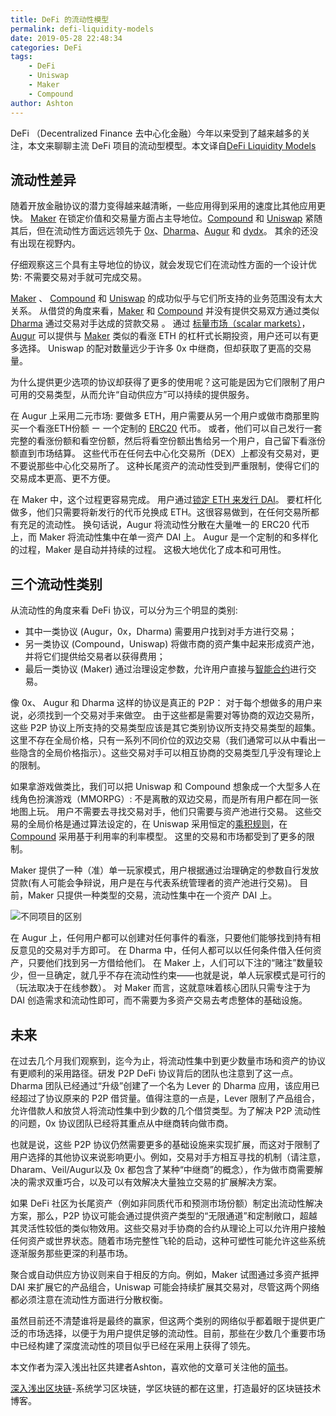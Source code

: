 ```yaml
---
title: DeFi 的流动性模型
permalink: defi-liquidity-models
date: 2019-05-28 22:48:34
categories: DeFi
tags: 
    - DeFi
    - Uniswap
    - Maker
    - Compound
author: Ashton
---
```


 DeFi （Decentralized Finance 去中心化金融）今年以来受到了越来越多的关注，本文来聊聊主流 DeFi 项目的流动型模型。本文译自[DeFi Liquidity Models](https://www.placeholder.vc/blog/2019/4/9/defi-liquidity-models)

<!-- more -->


## 流动性差异

随着开放金融协议的潜力变得越来越清晰，一些应用得到采用的速度比其他应用更快。 [Maker](https://makerdao.com/en/) 在锁定价值和交易量方面占主导地位。[Compound](https://compound.finance/) 和 [Uniswap](https://uniswap.io/)
紧随其后，但在流动性方面远远领先于 [0x](https://0x.org/)、[Dharma](https://www.dharma.io/)、[Augur](https://www.augur.net/) 和 [dydx](https://dydx.exchange/)。 其余的还没有出现在视野内。 

仔细观察这三个具有主导地位的协议，就会发现它们在流动性方面的一个设计优势: 不需要交易对手就可完成交易。

[Maker](https://makerdao.com/en/) 、 [Compound](https://compound.finance/) 和 [Uniswap](https://uniswap.io/) 的成功似乎与它们所支持的业务范围没有太大关系。 从借贷的角度来看，[Maker](https://makerdao.com/en/) 和 [Compound](https://compound.finance/) 并没有提供交易双方通过类似 [Dharma](https://www.dharma.io/) 通过交易对手达成的贷款交易 。 通过 [标量市场（scalar markets）](https://medium.com/veil-blog/a-guide-to-augur-market-economics-16c66d956b6c)，[Augur](https://www.augur.net/) 可以提供与 [Maker](https://makerdao.com/en/) 类似的看涨 ETH 的杠杆式长期投资，用户还可以有更多选择。 Uniswap 的配对数量远少于许多 0x 中继商，但却获取了更高的交易量。

为什么提供更少选项的协议却获得了更多的使用呢？这可能是因为它们限制了用户可用的交易类型，从而允许“自动供应方”可以持续的提供服务。

在 Augur 上采用二元市场: 要做多 ETH，用户需要从另一个用户或做市商那里购买一个看涨ETH份额 ー 一个定制的 [ERC20](https://learnblockchain.cn/2018/01/12/create_token/) 代币。 或者，他们可以自己发行一套完整的看涨份额和看空份额，然后将看空份额出售给另一个用户，自己留下看涨份额直到市场结算。 这些代币在任何去中心化交易所（DEX）上都没有交易对，更不要说那些中心化交易所了。 这种长尾资产的流动性受到严重限制，使得它们的交易成本更高、更不方便。

在 Maker 中，这个过程更容易完成。 用户通过[锁定 ETH 来发行 DAI](https://learnblockchain.cn/2019/03/19/understand_dai/)。 要杠杆化做多，他们只需要将新发行的代币兑换成 ETH。这很容易做到，在任何交易所都有充足的流动性。 换句话说，Augur 将流动性分散在大量唯一的 ERC20 代币上，而 Maker 将流动性集中在单一资产 DAI 上。 Augur 是一个定制的和多样化的过程，Maker 是自动并持续的过程。 这极大地优化了成本和可用性。

## 三个流动性类别

从流动性的角度来看 DeFi 协议，可以分为三个明显的类别:

* 其中一类协议 (Augur，0x，Dharma) 需要用户找到对手方进行交易；
* 另一类协议 (Compound，Uniswap) 将做市商的资产集中起来形成资产池，并将它们提供给交易者以获得费用；
* 最后一类协议 (Maker) 通过治理设定参数，允许用户直接与[智能合约](https://learnblockchain.cn/2018/01/04/understanding-smart-contracts/)进行交易。

像 0x、 Augur 和 Dharma 这样的协议是真正的 P2P： 对于每个想做多的用户来说，必须找到一个交易对手来做空。 由于这些都是需要对等协商的双边交易所，这些 P2P 协议上所支持的交易类型应该是其它类别协议所支持交易类型的超集。 这里不存在全局价格，只有一系列不同价位的双边交易（我们通常可以从中看出一些隐含的全局价格指示）。这些交易对手可以相互协商的交易类型几乎没有理论上的限制。

如果拿游戏做类比，我们可以把 Uniswap 和 Compound 想象成一个大型多人在线角色扮演游戏（MMORPG）: 不是离散的双边交易，而是所有用户都在同一张地图上玩。 用户不需要去寻找交易对手，他们只需要与资产池进行交易。 这些交易的全局价格是通过算法设定的，在 Uniswap 采用恒定的[乘积规则](https://github.com/runtimeverification/verified-smart-contracts/blob/uniswap/uniswap/x-y-k.pdf)，在 [Compound](https://compound.finance/documents/Compound.Whitepaper.v04.pdf) 采用基于利用率的利率模型。 这里的交易和市场都受到了更多的限制。

Maker 提供了一种（准）单一玩家模式，用户根据通过治理确定的参数自行发放贷款(有人可能会争辩说，用户是在与代表系统管理者的资产池进行交易)。 目前，Maker 只提供一种类型的交易，流动性集中在一个资产 DAI 上。


![不同项目的区别](https://img.learnblockchain.cn/2019/05/15591124257652.jpg!wl/scale/80%)



在 Augur 上，任何用户都可以创建对任何事件的看涨，只要他们能够找到持有相反意见的交易对手方即可。 在 Dharma 中，任何人都可以以任何条件借入任何资产，只要他们找到另一方借给他们。 在 Maker 上，人们可以下注的“赌注”数量较少，但一旦确定，就几乎不存在流动性约束——也就是说，单人玩家模式是可行的（玩法取决于在线参数）。 对 Maker 而言，这就意味着核心团队只需专注于为 DAI 创造需求和流动性即可，而不需要为多资产交易去考虑整体的基础设施。

## 未来

在过去几个月我们观察到，迄今为止，将流动性集中到更少数量市场和资产的协议有更顺利的采用路径。研发 P2P DeFi 协议背后的团队也注意到了这一点。Dharma 团队已经通过“升级”创建了一个名为 Lever 的 Dharma 应用，该应用已经超过了协议原来的 P2P 借贷量。值得注意的一点是，Lever 限制了产品组合，允许借款人和放贷人将流动性集中到少数的几个借贷类型。为了解决 P2P 流动性的问题，0x 协议团队已经将其重点从中继商转向做市商。

也就是说，这些 P2P 协议仍然需要更多的基础设施来实现扩展，而这对于限制了用户选择的其他协议来说影响更小。例如，交易对手方相互寻找的机制（请注意，Dharam、Veil/Augur以及 0x 都包含了某种“中继商”的概念），作为做市商需要解决的需求双重巧合，以及可以有效解决大量独立交易的扩展解决方案。

如果 DeFi 社区为长尾资产（例如非同质代币和预测市场份额）制定出流动性解决方案，那么，P2P 协议可能会通过提供资产类型的“无限通道”和定制敞口，超越其灵活性较低的类似物效用。这些交易对手协商的合约从理论上可以允许用户接触任何资产或世界状态。随着市场完整性飞轮的启动，这种可塑性可能允许这些系统逐渐服务那些更深的利基市场。

聚合或自动供应方协议则来自于相反的方向。例如，Maker 试图通过多资产抵押DAI 来扩展它的产品组合，Uniswap 可能会持续扩展其交易对，尽管这两个网络都必须注意在流动性方面进行分散权衡。

虽然目前还不清楚谁将是最终的赢家，但这两个类别的网络似乎都着眼于提供更广泛的市场选择，以便于为用户提供足够的流动性。目前，那些在少数几个重要市场中已经构建了深度流动性的项目似乎已经在采用上获得了领先。


本文作者为深入浅出社区共建者Ashton，喜欢他的文章可关注他的[简书](https://www.jianshu.com/u/922115b98e3f)。

[深入浅出区块链](https://learnblockchain.cn/)-系统学习区块链，学区块链的都在这里，打造最好的区块链技术博客。

